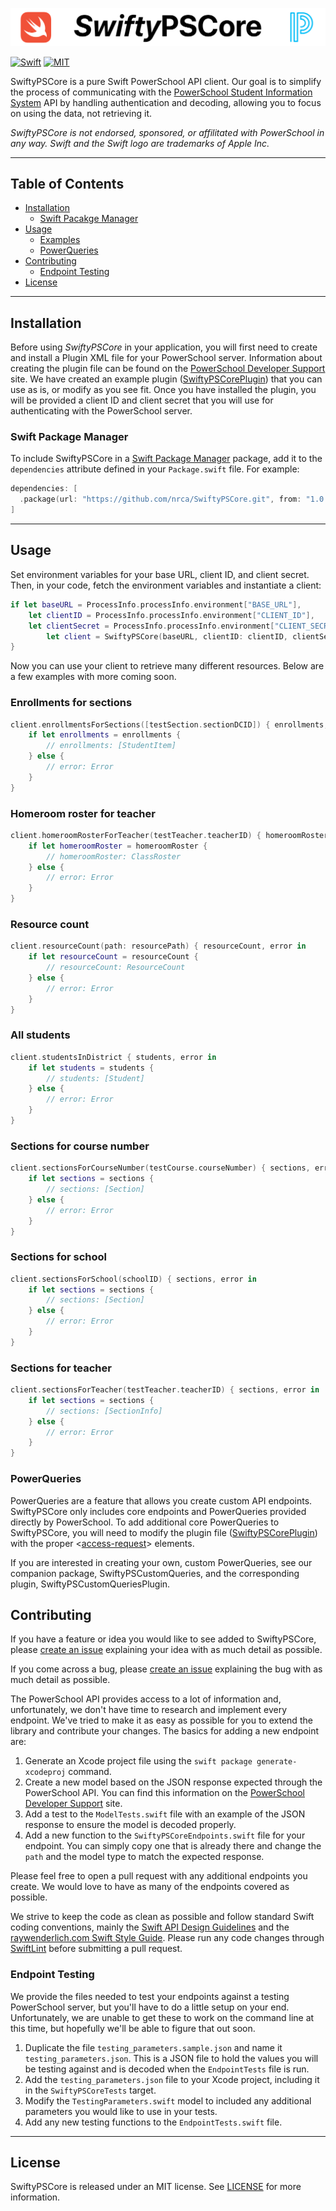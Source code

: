 ![SwiftyPSCore](Images/swiftypowerschool.png)

[![Swift](https://img.shields.io/badge/Swift-4.0-orange.svg)](https://swift.org)
[![MIT](https://img.shields.io/badge/License-MIT-green.svg)](https://opensource.org/licenses/MIT)


SwiftyPSCore is a pure Swift PowerSchool API client. Our goal is to simplify the process of communicating with the [PowerSchool Student Information System](https://www.powerschool.com/solutions/student-information-system-sis/) API by handling authentication and decoding, allowing you to focus on using the data, not retrieving it.

_SwiftyPSCore is not endorsed, sponsored, or affilitated with PowerSchool in any way. Swift and the Swift logo are trademarks of Apple Inc._

***

## Table of Contents
* [Installation](#installation)
  * [Swift Pacakge Manager](#swift-package-manager)
* [Usage](#usage)
  * [Examples](#schools)
  * [PowerQueries](#powerqueries)
* [Contributing](#contributing)
  * [Endpoint Testing](#endpoint-testing)
* [License](#license)

---

## Installation
Before using _SwiftyPSCore_ in your application, you will first need to create and install a Plugin XML file for your PowerSchool server. Information about creating the plugin file can be found on the [PowerSchool Developer Support](https://support.powerschool.com/developer/#/page/plugin-xml) site. We have created an example plugin ([SwiftyPSCorePlugin](https://github.com/NRCA/SwiftyPSCorePlugin)) that you can use as is, or modify as you see fit. Once you have installed the plugin, you will be provided a client ID and client secret that you will use for authenticating with the PowerSchool server.

### Swift Package Manager
To include SwiftyPSCore in a [Swift Package Manager](https://swift.org/package-manager/) package, add it to the `dependencies` attribute defined in your `Package.swift` file. For example:
```swift
dependencies: [
  .package(url: "https://github.com/nrca/SwiftyPSCore.git", from: "1.0.0-beta4")
]
```

---

## Usage
Set environment variables for your base URL, client ID, and client secret. Then, in your code, fetch the environment variables and instantiate a client:
```swift
if let baseURL = ProcessInfo.processInfo.environment["BASE_URL"],
    let clientID = ProcessInfo.processInfo.environment["CLIENT_ID"],
    let clientSecret = ProcessInfo.processInfo.environment["CLIENT_SECRET"] {
        let client = SwiftyPSCore(baseURL, clientID: clientID, clientSecret: clientSecret)
}
```

Now you can use your client to retrieve many different resources. Below are a few examples with more coming soon.

### Enrollments for sections
```swift
client.enrollmentsForSections([testSection.sectionDCID]) { enrollments, error in
    if let enrollments = enrollments {
        // enrollments: [StudentItem]
    } else {
        // error: Error
    }
}
```

### Homeroom roster for teacher
```swift
client.homeroomRosterForTeacher(testTeacher.teacherID) { homeroomRoster, error in
    if let homeroomRoster = homeroomRoster {
        // homeroomRoster: ClassRoster
    } else {
        // error: Error
    }
}
```

### Resource count
```swift
client.resourceCount(path: resourcePath) { resourceCount, error in
    if let resourceCount = resourceCount {
        // resourceCount: ResourceCount
    } else {
        // error: Error
    }
}
```

### All students
```swift
client.studentsInDistrict { students, error in
    if let students = students {
        // students: [Student]
    } else {
        // error: Error
    }
}
```

### Sections for course number
```swift
client.sectionsForCourseNumber(testCourse.courseNumber) { sections, error in
    if let sections = sections {
        // sections: [Section]
    } else {
        // error: Error
    }
}
```

### Sections for school
```swift
client.sectionsForSchool(schoolID) { sections, error in
    if let sections = sections {
        // sections: [Section]
    } else {
        // error: Error
    }
}
```

### Sections for teacher
```swift
client.sectionsForTeacher(testTeacher.teacherID) { sections, error in
    if let sections = sections {
        // sections: [SectionInfo]
    } else {
        // error: Error
    }
}
```


### PowerQueries
PowerQueries are a feature that allows you create custom API endpoints. SwiftyPSCore only includes core endpoints and PowerQueries provided directly by PowerSchool. To add additional core PowerQueries to SwiftyPSCore, you will need to modify the plugin file ([SwiftyPSCorePlugin](https://github.com/NRCA/SwiftyPSCorePlugin)) with the proper <[access-request](https://support.powerschool.com/developer/#/page/access-request)> elements.

If you are interested in creating your own, custom PowerQueries, see our companion package, SwiftyPSCustomQueries, and the corresponding plugin, SwiftyPSCustomQueriesPlugin.

## Contributing
If you have a feature or idea you would like to see added to SwiftyPSCore, please [create an issue](https://github.com/NRCA/SwiftyPSCore/issues/new) explaining your idea with as much detail as possible.

If you come across a bug, please [create an issue](https://github.com/NRCA/SwiftyPSCore/issues/new) explaining the bug with as much detail as possible.

The PowerSchool API provides access to a lot of information and, unfortunately, we don't have time to research and implement every endpoint. We've tried to make it as easy as possible for you to extend the library and contribute your changes. The basics for adding a new endpoint are:

1. Generate an Xcode project file using the `swift package generate-xcodeproj` command.
2. Create a new model based on the JSON response expected through the PowerSchool API. You can find this information on the [PowerSchool Developer Support](https://support.powerschool.com/developer) site.
3. Add a test to the `ModelTests.swift` file with an example of the JSON response to ensure the model is decoded properly.
4. Add a new function to the `SwiftyPSCoreEndpoints.swift` file for your endpoint. You can simply copy one that is already there and change the `path` and the model type to match the expected response.

Please feel free to open a pull request with any additional endpoints you create. We would love to have as many of the endpoints covered as possible.

We strive to keep the code as clean as possible and follow standard Swift coding conventions, mainly the [Swift API Design Guidelines](https://swift.org/documentation/api-design-guidelines/) and the [raywenderlich.com Swift Style Guide](https://github.com/raywenderlich/swift-style-guide). Please run any code changes  through [SwiftLint](https://github.com/realm/SwiftLint) before submitting a pull request.

### Endpoint Testing
We provide the files needed to test your endpoints against a testing PowerSchool server, but you'll have to do a little setup on your end. Unfortunately, we are unable to get these to work on the command line at this time, but hopefully we'll be able to figure that out soon.

1. Duplicate the file `testing_parameters.sample.json` and name it `testing_parameters.json`. This is a JSON file to hold the values you will be testing against and is decoded when the `EndpointTests` file is run.
2. Add the `testing_parameters.json` file to your Xcode project, including it in the `SwiftyPSCoreTests` target.
3. Modify the `TestingParameters.swift` model to included any additional parameters you would like to use in your tests.
4. Add any new testing functions to the `EndpointTests.swift` file.


---

## License
SwiftyPSCore is released under an MIT license. See [LICENSE](https://opensource.org/licenses/MIT) for more information.
